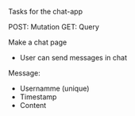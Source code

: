 Tasks for the chat-app

POST: Mutation 
GET: Query

Make a chat page
- User can send messages in chat 


Message: 
- Usernamme (unique)
- Timestamp 
- Content 

